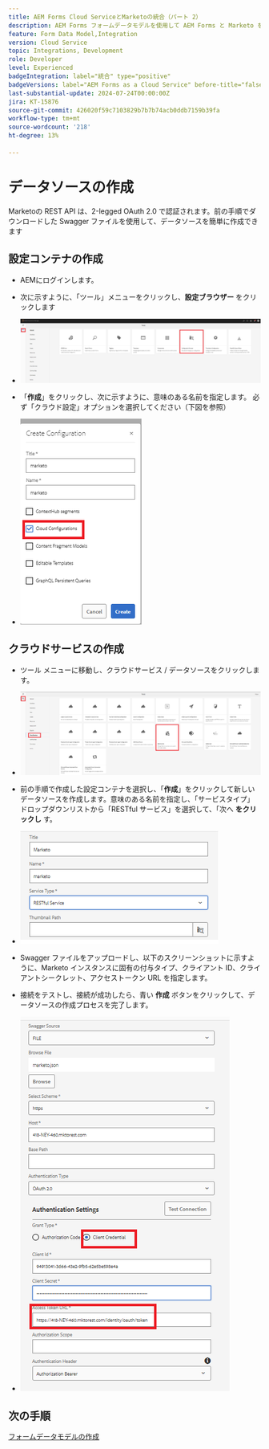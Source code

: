 ```yaml
---
title: AEM Forms Cloud ServiceとMarketoの統合（パート 2）
description: AEM Forms フォームデータモデルを使用して AEM Forms と Marketo を統合する方法を説明します
feature: Form Data Model,Integration
version: Cloud Service
topic: Integrations, Development
role: Developer
level: Experienced
badgeIntegration: label="統合" type="positive"
badgeVersions: label="AEM Forms as a Cloud Service" before-title="false"
last-substantial-update: 2024-07-24T00:00:00Z
jira: KT-15876
source-git-commit: 426020f59c7103829b7b7b74acb0ddb7159b39fa
workflow-type: tm+mt
source-wordcount: '218'
ht-degree: 13%

---
```


# データソースの作成

Marketoの REST API は、2-legged OAuth 2.0 で認証されます。前の手順でダウンロードした Swagger ファイルを使用して、データソースを簡単に作成できます

## 設定コンテナの作成

* AEMにログインします。
* 次に示すように、「ツール」メニューをクリックし、**設定ブラウザー** をクリックします

* ![ ツールメニュー ](assets/datasource3.png)

* 「**作成**」をクリックし、次に示すように、意味のある名前を指定します。 必ず「クラウド設定」オプションを選択してください（下図を参照）

* ![ 設定コンテナ ](assets/datasource4.png)

## クラウドサービスの作成

* ツール メニューに移動し、クラウドサービス / データソースをクリックします。

* ![ クラウドサービス ](assets/datasource5.png)

* 前の手順で作成した設定コンテナを選択し、「**作成**」をクリックして新しいデータソースを作成します。意味のある名前を指定し、「サービスタイプ」ドロップダウンリストから「RESTful サービス」を選択して、「次へ **をクリックし** す。
* ![new-data-source](assets/datasource6.png)

* Swagger ファイルをアップロードし、以下のスクリーンショットに示すように、Marketo インスタンスに固有の付与タイプ、クライアント ID、クライアントシークレット、アクセストークン URL を指定します。

* 接続をテストし、接続が成功したら、青い **作成** ボタンをクリックして、データソースの作成プロセスを完了します。

* ![data-source-config](assets/datasource1.png)


## 次の手順

[フォームデータモデルの作成](./part3.md)
